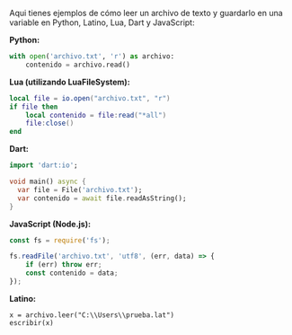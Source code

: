 Aqui tienes ejemplos de cómo leer un archivo de texto y guardarlo en una variable en Python, Latino, Lua, Dart y JavaScript:

**Python:**
```python
with open('archivo.txt', 'r') as archivo:
    contenido = archivo.read()
```

**Lua (utilizando LuaFileSystem):**
```lua
local file = io.open("archivo.txt", "r")
if file then
    local contenido = file:read("*all")
    file:close()
end
```

**Dart:**
```dart
import 'dart:io';

void main() async {
  var file = File('archivo.txt');
  var contenido = await file.readAsString();
}
```

**JavaScript (Node.js):**
```javascript
const fs = require('fs');

fs.readFile('archivo.txt', 'utf8', (err, data) => {
    if (err) throw err;
    const contenido = data;
});
```

**Latino:**
```latino
x = archivo.leer("C:\\Users\\prueba.lat")
escribir(x)
```